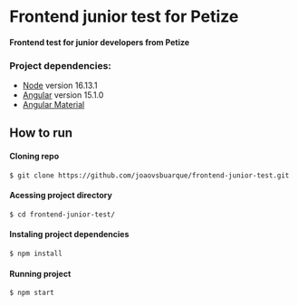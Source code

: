 # Frontend junior test for Petize

#### Frontend test for junior developers from Petize

### Project dependencies:

- [Node](https://nodejs.org/en/) version 16.13.1
- [Angular](https://angular.io/) version 15.1.0
- [Angular Material](https://material.angular.io/)

## How to run

#### Cloning repo

`$ git clone https://github.com/joaovsbuarque/frontend-junior-test.git`

#### Acessing project directory

`$ cd frontend-junior-test/`

#### Instaling project dependencies

`$ npm install`

#### Running project

`$ npm start`
